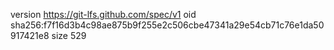 version https://git-lfs.github.com/spec/v1
oid sha256:f7f16d3b4c98ae875b9f255e2c506cbe47341a29e54cb71c76e1da50917421e8
size 529
